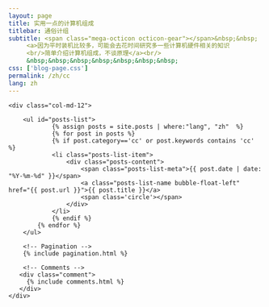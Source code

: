 ```yaml
---
layout: page
title: 实用一点的计算机组成
titlebar: 通俗计组
subtitle: <span class="mega-octicon octicon-gear"></span>&nbsp;&nbsp;
     <a>因为平时装机比较多，可能会去花时间研究多一些计算机硬件相关的知识
     <br/>简单介绍计算机组成，不谈原理</a><br/>
     &nbsp;&nbsp;&nbsp;&nbsp;&nbsp;&nbsp;&nbsp; 
css: ['blog-page.css']
permalink: /zh/cc
lang: zh
---
```


<div class="row">

    <div class="col-md-12">

        <ul id="posts-list">
                {% assign posts = site.posts | where:"lang", "zh"  %}
                {% for post in posts %}
                {% if post.category=='cc' or post.keywords contains 'cc' %}
                <li class="posts-list-item">
                    <div class="posts-content">
                        <span class="posts-list-meta">{{ post.date | date: "%Y-%m-%d" }}</span>
                        <a class="posts-list-name bubble-float-left" href="{{ post.url }}">{{ post.title }}</a>
                        <span class='circle'></span>
                    </div>
                </li>
                {% endif %}
            {% endfor %}
        </ul> 

        <!-- Pagination -->
        {% include pagination.html %}

        <!-- Comments -->
       <div class="comment">
         {% include comments.html %}
       </div>
    </div>

</div>
<script>
    $(document).ready(function(){

        // Enable bootstrap tooltip
        $("body").tooltip({ selector: '[data-toggle=tooltip]' });

    });
</script>